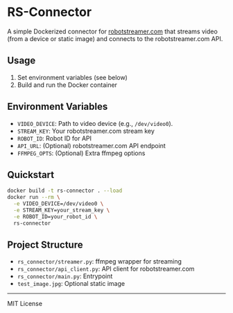 # RS-Connector

A simple Dockerized connector for [robotstreamer.com](https://robotstreamer.com) that streams video (from a device or static image) and connects to the robotstreamer.com API.

## Usage

1. Set environment variables (see below)
2. Build and run the Docker container

## Environment Variables
- `VIDEO_DEVICE`: Path to video device (e.g., `/dev/video0`).
- `STREAM_KEY`: Your robotstreamer.com stream key
- `ROBOT_ID`: Robot ID for API
- `API_URL`: (Optional) robotstreamer.com API endpoint
- `FFMPEG_OPTS`: (Optional) Extra ffmpeg options

## Quickstart
```sh
docker build -t rs-connector . --load
docker run --rm \
  -e VIDEO_DEVICE=/dev/video0 \
  -e STREAM_KEY=your_stream_key \
  -e ROBOT_ID=your_robot_id \
  rs-connector
```

## Project Structure
- `rs_connector/streamer.py`: ffmpeg wrapper for streaming
- `rs_connector/api_client.py`: API client for robotstreamer.com
- `rs_connector/main.py`: Entrypoint
- `test_image.jpg`: Optional static image

---

MIT License 